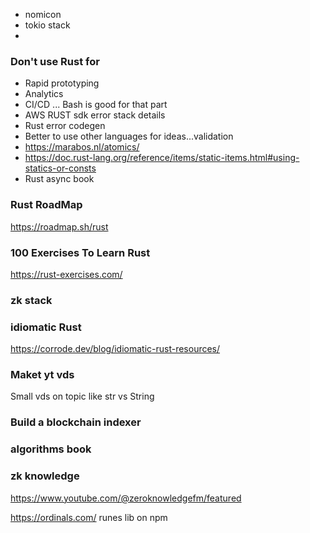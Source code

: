 * nomicon
* tokio stack
* 

### Don't use Rust for
- Rapid prototyping
- Analytics
- CI/CD ... Bash is good for that part
- AWS RUST sdk error stack details
- Rust error codegen
- Better to use other languages for ideas...validation
- https://marabos.nl/atomics/ 
- https://doc.rust-lang.org/reference/items/static-items.html#using-statics-or-consts
- Rust async book

### Rust RoadMap

https://roadmap.sh/rust

### 100 Exercises To Learn Rust
https://rust-exercises.com/

### zk stack
 

 ### idiomatic Rust

 https://corrode.dev/blog/idiomatic-rust-resources/

 ### Maket yt vds 
 Small vds on topic like str vs String

 ### Build a blockchain indexer

 ### algorithms book

 ### zk knowledge

 https://www.youtube.com/@zeroknowledgefm/featured 

 https://ordinals.com/
 runes lib on npm 